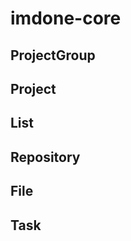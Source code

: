 imdone-core
===========
ProjectGroup
----
Project
----
List
----
Repository
----
File
----
Task
----
